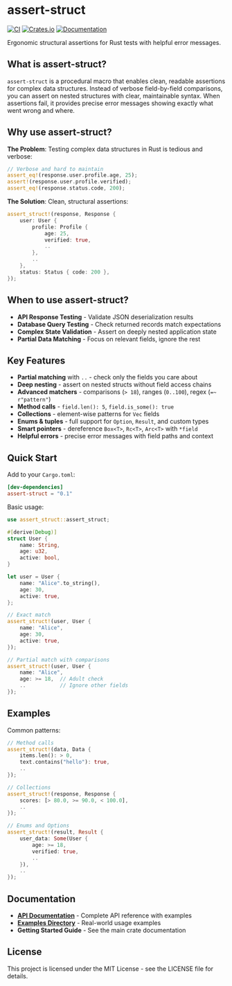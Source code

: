 # assert-struct

[![CI](https://github.com/carllerche/assert-struct/workflows/CI/badge.svg?branch=main)](https://github.com/carllerche/assert-struct/actions)
[![Crates.io](https://img.shields.io/crates/v/assert-struct.svg)](https://crates.io/crates/assert-struct)
[![Documentation](https://docs.rs/assert-struct/badge.svg)](https://docs.rs/assert-struct)

Ergonomic structural assertions for Rust tests with helpful error messages.

## What is assert-struct?

`assert-struct` is a procedural macro that enables clean, readable assertions for complex data structures. Instead of verbose field-by-field comparisons, you can assert on nested structures with clear, maintainable syntax. When assertions fail, it provides precise error messages showing exactly what went wrong and where.

## Why use assert-struct?

**The Problem**: Testing complex data structures in Rust is tedious and verbose:

```rust
// Verbose and hard to maintain
assert_eq!(response.user.profile.age, 25);
assert!(response.user.profile.verified);
assert_eq!(response.status.code, 200);
```

**The Solution**: Clean, structural assertions:

```rust
assert_struct!(response, Response {
    user: User {
        profile: Profile {
            age: 25,
            verified: true,
            ..
        },
        ..
    },
    status: Status { code: 200 },
});
```

## When to use assert-struct?

- **API Response Testing** - Validate JSON deserialization results
- **Database Query Testing** - Check returned records match expectations  
- **Complex State Validation** - Assert on deeply nested application state
- **Partial Data Matching** - Focus on relevant fields, ignore the rest

## Key Features

- **Partial matching** with `..` - check only the fields you care about
- **Deep nesting** - assert on nested structs without field access chains
- **Advanced matchers** - comparisons (`> 18`), ranges (`0..100`), regex (`=~ r"pattern"`)
- **Method calls** - `field.len(): 5`, `field.is_some(): true`
- **Collections** - element-wise patterns for `Vec` fields
- **Enums & tuples** - full support for `Option`, `Result`, and custom types
- **Smart pointers** - dereference `Box<T>`, `Rc<T>`, `Arc<T>` with `*field`
- **Helpful errors** - precise error messages with field paths and context

## Quick Start

Add to your `Cargo.toml`:

```toml
[dev-dependencies]
assert-struct = "0.1"
```

Basic usage:

```rust
use assert_struct::assert_struct;

#[derive(Debug)]
struct User {
    name: String,
    age: u32,
    active: bool,
}

let user = User {
    name: "Alice".to_string(),
    age: 30,
    active: true,
};

// Exact match
assert_struct!(user, User {
    name: "Alice",
    age: 30,
    active: true,
});

// Partial match with comparisons
assert_struct!(user, User {
    name: "Alice", 
    age: >= 18,  // Adult check
    ..           // Ignore other fields
});
```

## Examples

Common patterns:

```rust
// Method calls
assert_struct!(data, Data {
    items.len(): > 0,
    text.contains("hello"): true,
    ..
});

// Collections
assert_struct!(response, Response {
    scores: [> 80.0, >= 90.0, < 100.0],
    ..
});

// Enums and Options
assert_struct!(result, Result {
    user_data: Some(User {
        age: >= 18,
        verified: true,
        ..
    }),
    ..
});
```

## Documentation

- **[API Documentation](https://docs.rs/assert-struct)** - Complete API reference with examples
- **[Examples Directory](examples/)** - Real-world usage examples
- **Getting Started Guide** - See the main crate documentation

## License

This project is licensed under the MIT License - see the LICENSE file for details.